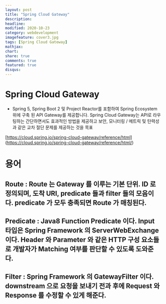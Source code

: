 ```yaml
---
layout: post
title: "Spring Cloud Gateway"
description: 
headline: 
modified: 2020-10-23
category: webdevelopment
imagefeature: cover3.jpg
tags: [Spring Cloud Gateway]
mathjax: 
chart: 
share: true
comments: true
featured: true
disqus:
---
```


# Spring Cloud Gateway
-  Spring 5, Spring Boot 2 및 Project Reactor를 포함하여 Spring Ecosystem 위에 구축 된 API Gateway를 제공합니다. Spring Cloud Gateway는 API로 라우팅하는 간단하면서도 효과적인 방법을 제공하고 보안, 모니터링 / 메트릭 및 탄력성과 같은 교차 절단 문제를 제공하는 것을 목표

[https://cloud.spring.io/spring-cloud-gateway/reference/html] (https://cloud.spring.io/spring-cloud-gateway/reference/html/)

# 용어
## Route : Route 는 Gateway 를 이루는 기본 단위. ID 로 정의되며, 도착 URI, predicate 들과 filter 들의 모음이다. predicate 가 모두 충족되면 Route 가 매칭된다.
## Predicate : Java8 Function Predicate 이다. Input 타입은 Spring Framework 의 ServerWebExchange 이다. Header 와 Parameter 와 같은 HTTP 구성 요소들로 개발자가 Matching 여부를 판단할 수 있도록 도와준다.
## Filter : Spring Framework 의 GatewayFilter 이다. downstream 으로 요청을 보내기 전과 후에 Request 와 Response 를 수정할 수 있게 해준다.